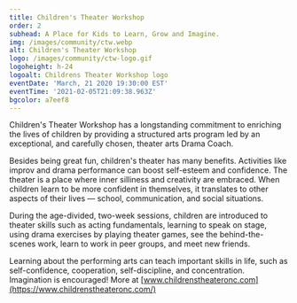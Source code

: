 ```yaml
---
title: Children's Theater Workshop
order: 2
subhead: A Place for Kids to Learn, Grow and Imagine.
img: /images/community/ctw.webp
alt: Children's Theater Workshop
logo: /images/community/ctw-logo.gif
logoheight: h-24
logoalt: Childrens Theater Workshop logo
eventDate: 'March, 21 2020 19:30:00 EST'
eventTime: '2021-02-05T21:09:38.963Z'
bgcolor: a7eef8
---
```

Children's Theater Workshop has a longstanding commitment to enriching the lives of children by providing a structured arts program led by an exceptional, and carefully chosen, theater arts Drama Coach.

Besides being great fun, children's theater has many benefits. Activities like improv and drama performance can boost self-esteem and confidence. The theater is a place where inner silliness and creativity are embraced. When children learn to be more confident in themselves, it translates to other aspects of their lives &mdash; school, communication, and social situations.

During the age-divided, two-week sessions, children are introduced to theater skills such as acting fundamentals, learning to speak on stage, using drama exercises by playing theater games, see the behind-the-scenes work, learn to work in peer groups, and meet new friends.

Learning about the performing arts can teach important skills in life, such as self-confidence, cooperation, self-discipline, and concentration. Imagination is encouraged! More at [www.childrenstheateronc.com](https://www.childrenstheateronc.com/)